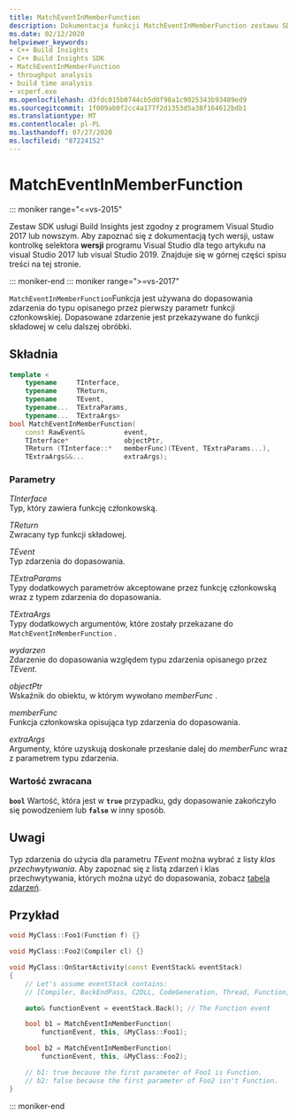 ```yaml
---
title: MatchEventInMemberFunction
description: Dokumentacja funkcji MatchEventInMemberFunction zestawu SDK usługi Build Insights.
ms.date: 02/12/2020
helpviewer_keywords:
- C++ Build Insights
- C++ Build Insights SDK
- MatchEventInMemberFunction
- throughput analysis
- build time analysis
- vcperf.exe
ms.openlocfilehash: d3fdc015b0744cb5d0f98a1c9025343b93489ed9
ms.sourcegitcommit: 1f009ab0f2cc4a177f2d1353d5a38f164612bdb1
ms.translationtype: MT
ms.contentlocale: pl-PL
ms.lasthandoff: 07/27/2020
ms.locfileid: "87224152"
---
```

# <a name="matcheventinmemberfunction"></a>MatchEventInMemberFunction

::: moniker range="<=vs-2015"

Zestaw SDK usługi Build Insights jest zgodny z programem Visual Studio 2017 lub nowszym. Aby zapoznać się z dokumentacją tych wersji, ustaw kontrolkę selektora **wersji** programu Visual Studio dla tego artykułu na visual Studio 2017 lub visual Studio 2019. Znajduje się w górnej części spisu treści na tej stronie.

::: moniker-end
::: moniker range=">=vs-2017"

`MatchEventInMemberFunction`Funkcja jest używana do dopasowania zdarzenia do typu opisanego przez pierwszy parametr funkcji członkowskiej. Dopasowane zdarzenie jest przekazywane do funkcji składowej w celu dalszej obróbki.

## <a name="syntax"></a>Składnia

```cpp
template <
    typename     TInterface,
    typename     TReturn,
    typename     TEvent,
    typename...  TExtraParams,
    typename...  TExtraArgs>
bool MatchEventInMemberFunction(
    const RawEvent&          event,
    TInterface*              objectPtr,
    TReturn (TInterface::*   memberFunc)(TEvent, TExtraParams...),
    TExtraArgs&&...          extraArgs);
```

### <a name="parameters"></a>Parametry

*TInterface*\
Typ, który zawiera funkcję członkowską.

*TReturn*\
Zwracany typ funkcji składowej.

*TEvent*\
Typ zdarzenia do dopasowania.

*TExtraParams*\
Typy dodatkowych parametrów akceptowane przez funkcję członkowską wraz z typem zdarzenia do dopasowania.

*TExtraArgs*\
Typy dodatkowych argumentów, które zostały przekazane do `MatchEventInMemberFunction` .

*wydarzen*\
Zdarzenie do dopasowania względem typu zdarzenia opisanego przez *TEvent*.

*objectPtr*\
Wskaźnik do obiektu, w którym wywołano *memberFunc* .

*memberFunc*\
Funkcja członkowska opisująca typ zdarzenia do dopasowania.

*extraArgs*\
Argumenty, które uzyskują doskonałe przesłanie dalej do *memberFunc* wraz z parametrem typu zdarzenia.

### <a name="return-value"></a>Wartość zwracana

**`bool`** Wartość, która jest w **`true`** przypadku, gdy dopasowanie zakończyło się powodzeniem lub **`false`** w inny sposób.

## <a name="remarks"></a>Uwagi

Typ zdarzenia do użycia dla parametru *TEvent* można wybrać z listy *klas przechwytywania*. Aby zapoznać się z listą zdarzeń i klas przechwytywania, których można użyć do dopasowania, zobacz [tabela zdarzeń](../event-table.md).

## <a name="example"></a>Przykład

```cpp
void MyClass::Foo1(Function f) {}

void MyClass::Foo2(Compiler cl) {}

void MyClass::OnStartActivity(const EventStack& eventStack)
{
    // Let's assume eventStack contains:
    // [Compiler, BackEndPass, C2DLL, CodeGeneration, Thread, Function]

    auto& functionEvent = eventStack.Back(); // The Function event

    bool b1 = MatchEventInMemberFunction(
        functionEvent, this, &MyClass::Foo1);

    bool b2 = MatchEventInMemberFunction(
        functionEvent, this, &MyClass::Foo2);

    // b1: true because the first parameter of Foo1 is Function.
    // b2: false because the first parameter of Foo2 isn't Function.
}
```

::: moniker-end
